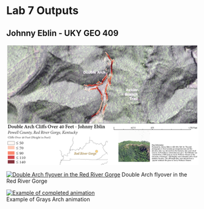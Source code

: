 # Lab 7 Outputs
## Johnny Eblin - UKY GEO 409

![Cliffs over 40 feet around Double Arch in the Red River Gorge](Double_Arch_Layout_Cliffs_40ft_72dpi.jpg)

[![Double Arch flyover in the Red River Gorge](https://img.youtube.com/vi/w7gxTa23bew/0.jpg)](https://www.youtube.com/watch?v=w7gxTa23bew&feature=youtu.be)
Double Arch flyover in the Red River Gorge

[![Example of completed animation](https://img.youtube.com/vi/1uE9A8t7AZI/0.jpg)](https://www.youtube.com/watch?v=1uE9A8t7AZI)   
Example of Grays Arch animation